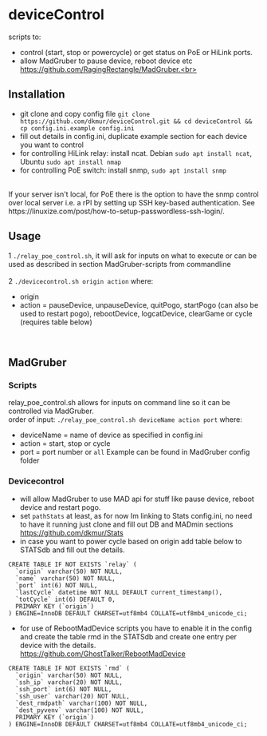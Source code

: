 # deviceControl

scripts to:
- control (start, stop or powercycle) or get status on PoE or HiLink ports.<br>
- allow MadGruber to pause device, reboot device etc https://github.com/RagingRectangle/MadGruber.<br>

## Installation
- git clone and copy config file `git clone https://github.com/dkmur/deviceControl.git && cd deviceControl && cp config.ini.example config.ini`<br>
- fill out details in config.ini, duplicate example section for each device you want to control<br>
- for controlling HiLink relay: install ncat. Debian `sudo apt install ncat`, Ubuntu `sudo apt install nmap`<br>
- for controlling PoE switch: install snmp, `sudo apt install snmp`<br>
<br>
If your server isn't local, for PoE there is the option to have the snmp control over local server i.e. a rPI by setting up SSH key-based authentication. See https://linuxize.com/post/how-to-setup-passwordless-ssh-login/.<br>

## Usage
1 `./relay_poe_control.sh`, it will ask for inputs on what to execute or can be used as described in section MadGruber-scripts from commandline<br>
<br>
2 `./devicecontrol.sh origin action` where:<br>
- origin 
- action = pauseDevice, unpauseDevice, quitPogo, startPogo (can also be used to restart pogo), rebootDevice, logcatDevice, clearGame or cycle (requires table below)
<br>

## MadGruber
### Scripts
relay_poe_control.sh allows for inputs on command line so it can be controlled via MadGruber.<br>
order of input: `./relay_poe_control.sh deviceName action port` where:<br>
- deviceName = name of device as specified in config.ini
- action = start, stop or cycle
- port = port number or `all`
Example can be found in MadGruber config folder

### Devicecontrol
- will allow MadGruber to use MAD api for stuff like pause device, reboot device and restart pogo.
- set `pathStats` at least, as for now Im linking to Stats config.ini, no need to have it running just clone and fill out DB and MADmin sections https://github.com/dkmur/Stats
- in case you want to power cycle based on origin add table below to STATSdb and fill out the details.
```
CREATE TABLE IF NOT EXISTS `relay` (
  `origin` varchar(50) NOT NULL,
  `name` varchar(50) NOT NULL,
  `port` int(6) NOT NULL,
  `lastCycle` datetime NOT NULL DEFAULT current_timestamp(),
  `totCycle` int(6) DEFAULT 0,
  PRIMARY KEY (`origin`)
) ENGINE=InnoDB DEFAULT CHARSET=utf8mb4 COLLATE=utf8mb4_unicode_ci;
```

- for use of RebootMadDevice scripts you have to enable it in the config and create the table rmd in the STATSdb and create one entry per device with the details.
  https://github.com/GhostTalker/RebootMadDevice
```
CREATE TABLE IF NOT EXISTS `rmd` (
  `origin` varchar(50) NOT NULL,
  `ssh_ip` varchar(20) NOT NULL,
  `ssh_port` int(6) NOT NULL,
  `ssh_user` varchar(20) NOT NULL,
  `dest_rmdpath` varchar(100) NOT NULL,
  `dest_pyvenv` varchar(100) NOT NULL,  
  PRIMARY KEY (`origin`)
) ENGINE=InnoDB DEFAULT CHARSET=utf8mb4 COLLATE=utf8mb4_unicode_ci;
```
<br>

